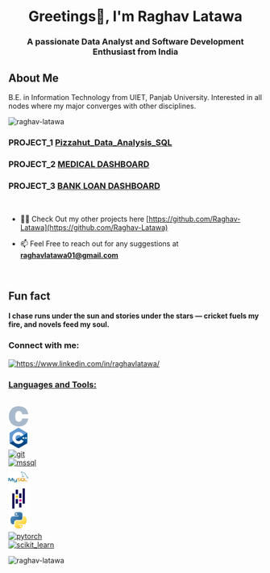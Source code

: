 
<h1 align="center">Greetings👋, I'm Raghav Latawa</h1>
<h3 align="center">A passionate Data Analyst and Software Development Enthusiast from India</h3>

## About Me
B.E. in Information Technology from UIET, Panjab University.
Interested in all nodes where my major converges with other disciplines.

<p align="left"> <img src="https://komarev.com/ghpvc/?username=raghav-latawa&label=Profile%20views&color=0e75b6&style=flat" alt="raghav-latawa" /> </p>

### PROJECT_1 [Pizzahut_Data_Analysis_SQL](https://github.com/Raghav-Latawa/Pizzahut_Data_Analysis_SQL)


### PROJECT_2 [MEDICAL DASHBOARD](https://github.com/Raghav-Latawa/Medical_Dashboard)


### PROJECT_3 [BANK LOAN DASHBOARD](https://github.com/Raghav-Latawa/Bank_Loan_Dashboard)
<br>


- 👨‍💻 Check Out my other projects here [https://github.com/Raghav-Latawa](https://github.com/Raghav-Latawa)

- 📫 Feel Free to reach out for any suggestions at **raghavlatawa01@gmail.com**
  
<br>

 ## Fun fact
 **I chase runs under the sun and stories under the stars — cricket fuels my fire, and novels feed my soul.**

<h3 align="left">Connect with me:</h3>
<p align="left">
<a href="https://linkedin.com/in/https://www.linkedin.com/in/raghavlatawa/" target="blank"><img align="center" src="https://raw.githubusercontent.com/rahuldkjain/github-profile-readme-generator/master/src/images/icons/Social/linked-in-alt.svg" alt="https://www.linkedin.com/in/raghavlatawa/" height="30" width="40" /></a>
<a href="https://kaggle.com/https://www.kaggle.com/raghavlatawa" target="blank">
  <br>
</p>

<h3 align="left">Languages and Tools:</h3>
<p align="left"> <a href="https://www.cprogramming.com/" target="_blank" rel="noreferrer">
  <br>
  <img src="https://raw.githubusercontent.com/devicons/devicon/master/icons/c/c-original.svg" alt="c" width="40" height="40"/> </a> <a href="https://www.w3schools.com/cpp/" target="_blank" rel="noreferrer">
  <br>
  <img src="https://raw.githubusercontent.com/devicons/devicon/master/icons/cplusplus/cplusplus-original.svg" alt="cplusplus" width="40" height="40"/> </a> <a href="https://git-scm.com/" target="_blank" rel="noreferrer"> 
    <br>
    <img src="https://www.vectorlogo.zone/logos/git-scm/git-scm-icon.svg" alt="git" width="40" height="40"/> </a> <a href="https://www.microsoft.com/en-us/sql-server" target="_blank" rel="noreferrer">
      <br>
      <img src="https://www.svgrepo.com/show/303229/microsoft-sql-server-logo.svg" alt="mssql" width="40" height="40"/> </a> <a href="https://www.mysql.com/" target="_blank" rel="noreferrer"> 
        <br>
        <img src="https://raw.githubusercontent.com/devicons/devicon/master/icons/mysql/mysql-original-wordmark.svg" alt="mysql" width="40" height="40"/> </a> <a href="https://pandas.pydata.org/" target="_blank" rel="noreferrer">
        <br>
        <img src="https://raw.githubusercontent.com/devicons/devicon/2ae2a900d2f041da66e950e4d48052658d850630/icons/pandas/pandas-original.svg" alt="pandas" width="40" height="40"/> </a> <a href="https://www.python.org" target="_blank" rel="noreferrer">
          <br>
          <img src="https://raw.githubusercontent.com/devicons/devicon/master/icons/python/python-original.svg" alt="python" width="40" height="40"/> </a> <a href="https://pytorch.org/" target="_blank" rel="noreferrer"> 
            <br>
            <img src="https://www.vectorlogo.zone/logos/pytorch/pytorch-icon.svg" alt="pytorch" width="40" height="40"/> </a> <a href="https://scikit-learn.org/" target="_blank" rel="noreferrer">
            <br>
            <img src="https://upload.wikimedia.org/wikipedia/commons/0/05/Scikit_learn_logo_small.svg" alt="scikit_learn" width="40" height="40"/> </a> </p>

<p><img align="left" src="https://github-readme-stats.vercel.app/api/top-langs?username=raghav-latawa&show_icons=true&locale=en&layout=compact" alt="raghav-latawa" /></p>



